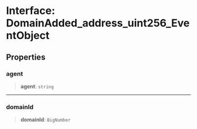 # Interface: DomainAdded\_address\_uint256\_EventObject

## Properties

### agent

> **agent**: `string`

***

### domainId

> **domainId**: `BigNumber`
